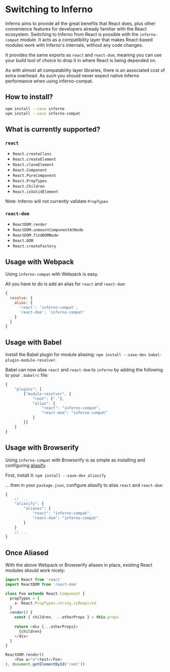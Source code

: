 # Switching to Inferno

Inferno aims to provide all the great benefits that React does, plus other convenience features for developers already familiar with the React ecosystem. Switching to Inferno from React is possible with the `inferno-compat` module. It acts as a compatibility layer that makes React-based modules work with Inferno's internals, without any code changes.

It provides the same exports as `react` and `react-dom`, meaning you can use your build tool of choice to drop it in where React is being depended on.

As with almost all compatability layer libraries, there is an associated cost of extra overhead. As such you should never expect native Inferno performance when using inferno-compat.

## How to install?

```bash
npm install --save inferno
npm install --save inferno-compat
```

## What is currently supported?

### `react`

- `React.createClass`
- `React.createElement`
- `React.cloneElement`
- `React.Component`
- `React.PureComponent`
- `React.PropTypes`
- `React.Children`
- `React.isValidElement`

Note: Inferno will not currently validate `PropTypes`

### `react-dom`

- `ReactDOM.render`
- `ReactDOM.unmountComponentAtNode`
- `ReactDOM.findDOMNode`
- `React.DOM`
- `React.createFactory`

## Usage with Webpack

Using `inferno-compat` with Webpack is easy.

All you have to do is add an alias for `react` and `react-dom`:

```js
{
  resolve: {
    alias: {
      'react': 'inferno-compat',
      'react-dom': 'inferno-compat'
    }
  }
}
```

## Usage with Babel

Install the Babel plugin for module aliasing: `npm install --save-dev babel-plugin-module-resolver`.

Babel can now alias `react` and `react-dom` to `inferno` by adding the following to your `.babelrc` file:

```js
{
    "plugins": [
        ["module-resolver", {
            "root": ["."],
            "alias": {
                "react": "inferno-compat",
                "react-dom": "inferno-compat"
            }
        }]
    ]
}
```

## Usage with Browserify

Using `inferno-compat` with Browserify is as simple as installing and configuring [aliasify](http://npm.im/aliasify).

First, install it: `npm install --save-dev aliasify`

... then in your `package.json`, configure aliasify to alias `react` and `react-dom`:

```js
{
    // ...
    "aliasify": {
        "aliases": {
            "react": "inferno-compat",
            "react-dom": "inferno-compat"
        }
    }
    // ...
}
```

## Once Aliased

With the above Webpack or Browserify aliases in place, existing React modules should work nicely:

```js
import React from 'react'
import ReactDOM from 'react-dom'

class Foo extends React.Component {
  propTypes = {
    a: React.PropTypes.string.isRequired
  }
  render() {
    const { children, ...otherProps } = this.props
    
    return <div {...otherProps}>
      {children}
    </div>
  }
}

ReactDOM.render((
    <Foo a="a">test</Foo>
), document.getElementById('root'))
```
